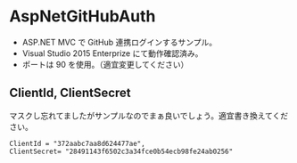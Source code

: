 # AspNetGitHubAuth

- ASP.NET MVC で GitHub 連携ログインするサンプル。
- Visual Studio 2015 Enterprize にて動作確認済み。
- ポートは 90 を使用。（適宜変更してください）

## ClientId, ClientSecret
マスクし忘れてましたがサンプルなのでまぁ良いでしょう。適宜書き換えてください。
```
ClientId = "372aabc7aa8d624477ae",
ClientSecret= "28491143f6502c3a34fce0b54ecb98fe24ab0256"
```
